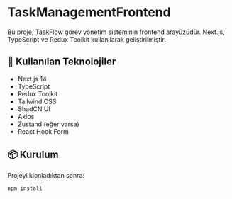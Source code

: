 # TaskManagementFrontend

Bu proje, [TaskFlow](https://github.com/mekitk/TaskManagementFrontend) görev yönetim sisteminin frontend arayüzüdür. Next.js, TypeScript ve Redux Toolkit kullanılarak geliştirilmiştir.

## 🚀 Kullanılan Teknolojiler

- Next.js 14
- TypeScript
- Redux Toolkit
- Tailwind CSS
- ShadCN UI
- Axios
- Zustand (eğer varsa)
- React Hook Form

## 📦 Kurulum

Projeyi klonladıktan sonra:

```bash
npm install

